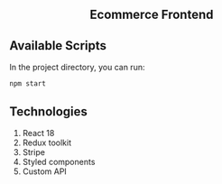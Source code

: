 <h2 align="center">Ecommerce Frontend<h2>

## Available Scripts

In the project directory, you can run:

`npm start`

## Technologies

1. React 18
2. Redux toolkit
3. Stripe
4. Styled components
5. Custom API
